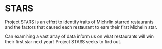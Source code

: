 # STARS
Project STARS is an effort to identify traits of Michelin starred restaurants
and the factors that caused each restaurant to earn their first Michelin star.

Can examining a vast array of data inform us on what restaurants will win their
first star next year?  Project STARS seeks to find out.

